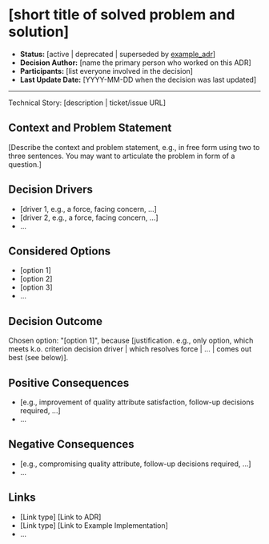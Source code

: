 # [short title of solved problem and solution]

- **Status:** [active | deprecated | superseded by [example_adr](example_adr.md)] <!-- optional -->
- **Decision Author:** [name the primary person who worked on this ADR] <!-- optional -->
- **Participants:** [list everyone involved in the decision] <!-- optional -->
- **Last Update Date:** [YYYY-MM-DD when the decision was last updated] <!-- optional -->

<!--
Explanation of Statuses:

active (in PR): The ADR is still being worked on and accepting feedback.
active (on master): The ADR is in active use and applies to all relevant work.
deprecated: The ADR is no longer in use, but has not been replaced by another ADR (e.g. we just decided to stop doing a thing)
superseded: The ADR no longer applies and has been replaced by the linked ADR.
-->

---

Technical Story: [description | ticket/issue URL] <!-- optional -->

## Context and Problem Statement

[Describe the context and problem statement, e.g., in free form using two to three sentences. You may want to articulate the problem in form of a question.]

## Decision Drivers <!-- optional -->

- [driver 1, e.g., a force, facing concern, …]
- [driver 2, e.g., a force, facing concern, …]
- … <!-- numbers of drivers can vary -->

## Considered Options

- [option 1]
- [option 2]
- [option 3]
- … <!-- numbers of options can vary -->

## Decision Outcome

Chosen option: "[option 1]", because [justification. e.g., only option, which meets k.o. criterion decision driver | which resolves force | … | comes out best (see below)].

## Positive Consequences <!-- optional -->

- [e.g., improvement of quality attribute satisfaction, follow-up decisions required, …]
- …

## Negative Consequences <!-- optional -->

- [e.g., compromising quality attribute, follow-up decisions required, …]
- …

## Links <!-- optional -->

- [Link type] [Link to ADR] <!-- example: Refined by [ADR-0005](0005-example.md) -->
- [Link type] [Link to Example Implementation] <!-- example: Implemented in [abc service](gitlab.cbinsights.com/enginneering/services/abc-service) -->
- … <!-- numbers of links can vary -->
